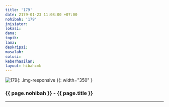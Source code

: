```yaml
---
title: '179'
date: 2179-01-23 11:08:00 +07:00
nohibah: '179'
inisiator:
lokasi:
dana:
topik:
lama:
deskripsi:
masalah:
solusi:
keberhasilan:
layout: hibahcmb
---
```


![179](/static/img/hibahcmb/179.png){: .img-responsive }{: width="350" }

### {{ page.nohibah }} - {{ page.title }}

---
